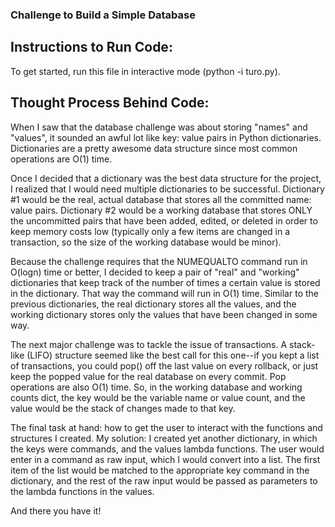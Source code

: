 ### Challenge to Build a Simple Database

## Instructions to Run Code:

To get started, run this file in interactive mode (python -i turo.py).

## Thought Process Behind Code:

When I saw that the database challenge was about storing "names" and "values", it
sounded an awful lot like key: value pairs in Python dictionaries. Dictionaries
are a pretty awesome data structure since most common operations are O(1) time.

Once I decided that a dictionary was the best data structure for the project,
I realized that I would need multiple dictionaries to be successful. Dictionary #1
would be the real, actual database that stores all the committed name: value pairs.
Dictionary #2 would be a working database that stores ONLY the uncommitted pairs 
that have been added, edited, or deleted in order to keep memory costs low 
(typically only a few items are changed in a transaction, so the size of the
working database would be minor).

Because the challenge requires that the NUMEQUALTO command run in O(logn) time or
better, I decided to keep a pair of "real" and "working" dictionaries that keep
track of the number of times a certain value is stored in the dictionary. That way the
command will run in O(1) time. Similar to the previous dictionaries, the real 
dictionary stores all the values, and the working dictionary stores only the values
that have been changed in some way.

The next major challenge was to tackle the issue of transactions. A stack-like (LIFO)
structure seemed like the best call for this one--if you kept a list of transactions,
you could pop() off the last value on every rollback, or just keep the popped
value for the real database on every commit. Pop operations are also O(1) time. So, in the working
database and working counts dict, the key would be the variable name or value count,
and the value would be the stack of changes made to that key.

The final task at hand: how to get the user to interact with the functions and
structures I created. My solution: I created yet another dictionary, in which the
keys were commands, and the values lambda functions. The user would enter in a command
as raw input, which I would convert into a list. The first item of the list would be
matched to the appropriate key command in the dictionary, and the rest of the 
raw input would be passed as parameters to the lambda functions in the values.

And there you have it!


